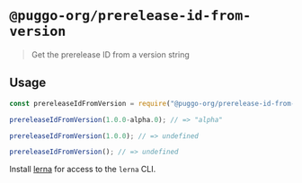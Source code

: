 # `@puggo-org/prerelease-id-from-version`

> Get the prerelease ID from a version string

## Usage

```js
const prereleaseIdFromVersion = require("@puggo-org/prerelease-id-from-version");

prereleaseIdFromVersion(1.0.0-alpha.0); // => "alpha"

prereleaseIdFromVersion(1.0.0); // => undefined

prereleaseIdFromVersion(); // => undefined
```

Install [lerna](https://www.npmjs.com/package/lerna) for access to the `lerna` CLI.
